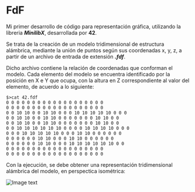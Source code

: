 # FdF
Mi primer desarrollo de código para representación gráfica, utilizando la libreria ***MinilibX***, desarrollada por **42**.

Se trata de la creación de un modelo tridimensional de estructura alámbrica, mediante la unión de puntos según sus coordenadas x, y, z, a partir de un archivo de entrada de extensión ***.fdf***.

Dicho archivo contiene la relación de coordenadas que conforman el modelo. Cada elemento del modelo se encuentra identificado por la posición en X e Y que ocupa, con la altura en Z correspondiente al valor del elemento, de acuerdo a lo siguiente:

~~~
$>cat 42.fdf
0 0 0 0 0 0 0 0 0 0 0 0 0 0 0 0 0 0 0
0 0 0 0 0 0 0 0 0 0 0 0 0 0 0 0 0 0 0
0 0 10 10 0 0 10 10 0 0 0 10 10 10 10 10 0 0 0
0 0 10 10 0 0 10 10 0 0 0 0 0 0 0 10 10 0 0
0 0 10 10 0 0 10 10 0 0 0 0 0 0 0 10 10 0 0
0 0 10 10 10 10 10 10 0 0 0 0 10 10 10 10 0 0 0
0 0 0 10 10 10 10 10 0 0 0 10 10 0 0 0 0 0 0
0 0 0 0 0 0 10 10 0 0 0 10 10 0 0 0 0 0 0
0 0 0 0 0 0 10 10 0 0 0 10 10 10 10 10 10 0 0
0 0 0 0 0 0 0 0 0 0 0 0 0 0 0 0 0 0 0
0 0 0 0 0 0 0 0 0 0 0 0 0 0 0 0 0 0 0
~~~

Con la ejecución, se debe obtener una representación tridimensional alámbrica del modelo, en perspectica isométrica:

![Image text](https://github.com/Muriber/Inception/blob/master/img/example.png)
